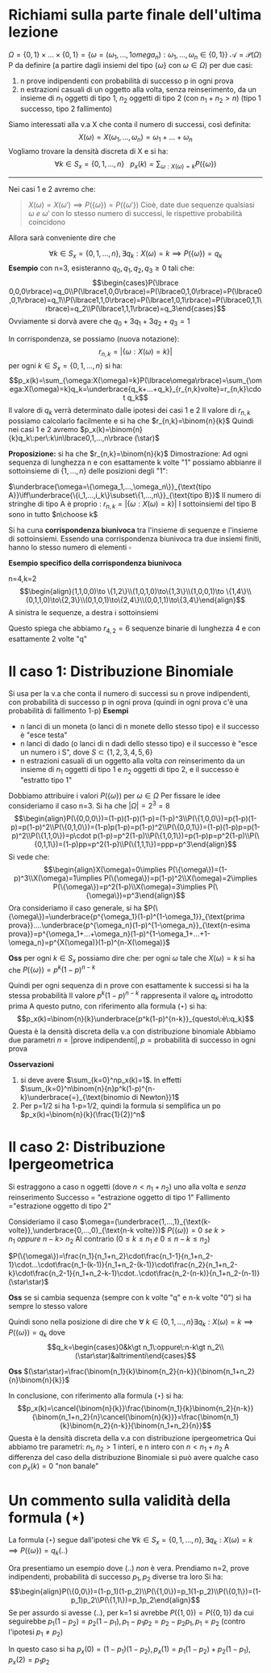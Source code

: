 # Richiami sulla parte finale dell'ultima lezione

$\Omega=\lbrace 0,1\rbrace\times...\times \lbrace 0,1\rbrace=\lbrace\omega=(\omega_1,...,1omega_n):\omega_1,...,\omega_n\in \lbrace 0,1\rbrace\rbrace$
$\mathcal A=\mathcal P(\Omega)$
P da definire (a partire dagli insiemi del tipo $\lbrace\omega\rbrace$ con $\omega\in\Omega$) per due casi:

1. n prove indipendenti con probabilità di successo p in ogni prova
2. n estrazioni casuali di un oggetto alla volta, senza reinserimento, da un insieme di $n_1$ oggetti di tipo 1, $n_2$ oggetti di tipo 2 (con $n_1+n_2\gt n$) (tipo 1 successo, tipo 2 fallimento)

Siamo interessati alla v.a X che conta il numero di successi, così definita:
$$X(\omega)=X(\omega_1,...,\omega_n)=\omega_1+...+\omega_n$$
Vogliamo trovare la densità discreta di X e si ha:
$$\forall k\in S_x=\lbrace 0,1,...,n\rbrace\:\:\:p_x(k)=\sum_{\omega:X(\omega)=k}P(\lbrace\omega\rbrace)$$

---

Nei casi 1 e 2 avremo che:
>$X(\omega)=X(\omega')\implies P(\lbrace\omega\rbrace)=P(\lbrace\omega'\rbrace)$
>Cioè, date due sequenze qualsiasi $\omega\:e\:\omega'$ con lo stesso numero di successi, le rispettive probabilità coincidono

Allora sarà conveniente dire che

$$\forall k\in S_x=\lbrace 0,1,...,n\rbrace,\exists q_k:X(\omega)=k\implies P(\lbrace\omega\rbrace)=q_k$$
**Esempio**
con n=3, esisteranno $q_0,q_1,q_2,q_3\geq0$ tali che:
$$\begin{cases}P(\lbrace 0,0,0\rbrace)=q_0\\P(\lbrace1,0,0\rbrace)=P(\lbrace0,1,0\rbrace)=P(\lbrace0,0,1\rbrace)=q_1\\P(\lbrace1,1,0\rbrace)=P(\lbrace1,0,1\rbrace)=P(\lbrace0,1,1\rbrace)=q_2\\P(\lbrace1,1,1\rbrace)=q_3\end{cases}$$
Ovviamente si dorvà avere che $q_0+3q_1+3q_2+q_3=1$

In corrispondenza, se possiamo (nuova notazione):
$$r_{n,k}=|\lbrace\omega:X(\omega)=k\rbrace|$$
per ogni $k\in S_x=\lbrace0,1,...,n\rbrace$ si ha:
$$p_x(k)=\sum_{\omega:X(\omega)=k}P(\lbrace\omega\rbrace)=\sum_{\omega:X(\omega)=k}q_k=\underbrace{q_k+...+q_k}_{r_{n,k}volte}=r_{n,k}\cdot q_k$$
Il valore di $q_k$ verrà determinato dalle ipotesi dei casi 1 e 2
Il valore di $r_{n,k}$ possiamo calcolarlo facilmente e si ha che $r_{n,k}=\binom{n}{k}$
Quindi nei casi 1 e 2 avremo $p_x(k)=\binom{n}{k}q_k\:per\:k\in\lbrace0,1,...,n\rbrace (\star)$

**Proposizione:** si ha che $r_{n,k}=\binom{n}{k}$
Dimostrazione:
Ad ogni sequenza di lunghezza n e con esattamente k volte "1" possiamo abbianre il sottoinsieme di $\{1,...,n\}$ delle posizioni degli "1":

$\underbrace{\omega=\{\omega_1,...,\omega_n\}}_{\text{tipo A}}\iff\underbrace{\{i_1,...,i_k\}\subset\{1,...,n\}}_{\text{tipo B}}$
Il numero di stringhe di tipo A è proprio : $r_{n,k}=|\lbrace\omega:X(\omega)=k\rbrace|$
I sottoinsiemi del tipo B sono in tutto $n\choose k$

Si ha cuna **corrispondenza biunivoca** tra l'insieme di sequenze e l'insieme di sottoinsiemi. Essendo una corrispondenza biunivoca tra due insiemi finiti, hanno lo stesso numero di elementi $\square$ 

**Esempio specifico della corrispondenza biunivoca**

n=4,k=2
$$\begin{align}(1,1,0,0)\to \{1,2\}\\(1,0,1,0)\to\{1,3\}\\(1,0,0,1)\to \{1,4\}\\(0,1,1,0)\to\{2,3\}\\(0,1,0,1)\to\{2,4\}\\(0,0,1,1)\to\{3,4\}\end{align}$$
A sinistra le sequenze, a destra i sottoinsiemi

Questo spiega che abbiamo $r_{4,2}=6$ sequenze binarie di lunghezza 4 e con esattamente 2 volte "q"

# Il caso 1: Distribuzione Binomiale

Si usa per la v.a che conta il numero di successi su n prove indipendenti, con probabilità di successo p in ogni prova (quindi in ogni prova c'è una probabilità di fallimento 1-p)
**Esempi**
- n lanci di un moneta (o lanci di n monete dello stesso tipo) e il successo è "esce testa"
- n lanci di dado (o lanci di n dadi dello stesso tipo) e il successo è "esce un numero i S", dove $S\subset\{1,2,3,4,5,6\}$
- n estrazioni casuali di un oggetto alla volta _con_ reinserimento da un insieme di $n_1$ oggetti di tipo 1 e $n_2$ oggetti di tipo 2, e il successo è "estratto tipo 1"

Dobbiamo attribuire i valori $P(\{\omega\})$ per $\omega\in\Omega$
Per fissare le idee consideriamo il caso n=3. Si ha che $|\Omega|=2^3=8$
$$\begin{align}P(\{0,0,0\})=(1-p)(1-p)(1-p)=(1-p)^3\\P(\{1,0,0\})=p(1-p)(1-p)=p(1-p)^2\\P(\{0,1,0\})=(1-p)p(1-p)=p(1-p)^2\\P(\{0,0,1\})=(1-p)(1-p)p=p(1-p)^2\\P(\{1,1,0\})=p\cdot p(1-p)=p^2(1-p)\\P(\{1,0,1\})=p(1-p)p=p^2(1-p)\\P(\{0,1,1\})=(1-p)pp=p^2(1-p)\\P(\{1,1,1\})=ppp=p^3\end{align}$$
Si vede che: 
$$\begin{align}X(\omega)=0\implies P(\{\omega\})=(1-p)^3\\X(\omega)=1\implies P(\{\omega\})=p(1-p)^2\\X(\omega)=2\implies P(\{\omega\})=p^2(1-p)\\X(\omega)=3\implies P(\{\omega\})=p^3\end{align}$$
Ora consideriamo il caso generale, si ha 
$P(\{\omega\})=\underbrace{p^{\omega_1}(1-p)^{1-\omega_1}}_{\text{prima prova}}....\underbrace{p^{\omega_n}(1-p)^{1-\omega_n}}_{\text{n-esima prova}}=p^{\omega_1+...+\omega_n}(1-p)^{1-\omega_1+...+1-\omega_n}=p^{X(\omega)}(1-p)^{n-X(\omega)}$ 

**Oss** per ogni $k\in S_x$ possiamo dire che:
per ogni $\omega$ tale che $X(\omega)=k$ si ha che $P(\{\omega\})=p^k(1-p)^{n-k}$

Quindi per ogni sequenza di n prove con esattamente k successi si ha la stessa probabilità
Il valore $p^k(1-p)^{n-k}$ rappresenta il valore $q_k$ introdotto prima
A questo putno, con riferimento alla formula $(\star)$ si ha:
$$p_x(k)=\binom{n}{k}\underbrace{p^k(1-p)^{n-k}}_{questo\:è\:q_k}$$
Questa è la densità discreta della v.a con distribuzione binomiale
Abbiamo due parametri $n=|\text{prove indipendenti}|,p=\text{probabilità di successo in ogni prova}$ 

**Osservazioni** 
1. si deve avere $\sum_{k=0}^np_x(k)=1$. In effetti $\sum_{k=0}^n\binom{n}{n}p^k(1-p)^{n-k}\underbrace{=}_{\text{binomio di Newton}}1$
2. Per p=1/2 si ha 1-p=1/2, quindi la formula si semplifica un po $p_x(k)=\binom{n}{k}(\frac{1}{2})^n$

# Il caso 2: Distribuzione Ipergeometrica

Si estraggono a caso n oggetti (dove $n\lt n_1+n_2$) uno alla volta e _senza_ reinserimento
Successo = "estrazione oggetto di tipo 1"
Fallimento  ="estrazione oggetto di tipo 2"

Consideriamo il caso
$\omega=(\underbrace{1,...,1}_{\text{k-volte}},\underbrace{0,...,0}_{\text{n-k volte}})$ $P(\{\omega\})=0\:se\:k\gt n_1\:oppure\:n-k\gt\ n_2$ 
Al contrario ($0\leq k\leq n_1\:e\:0\leq n-k\leq n_2$)

$P(\{\omega\})=\frac{n_1}{n_1+n_2}\cdot\frac{n_1-1}{n_1+n_2-1}\cdot...\cdot\frac{n_1-(k-1)}{n_1+n_2-(k-1)}\cdot\frac{n_2}{n_1+n_2-k}\cdot\frac{n_2-1}{n_1+n_2-k-1}\cdot..\cdot\frac{n_2-(n-k)}{n_1+n_2-(n-1)}(\star\star)$ 

**Oss** se si cambia sequenza (sempre con k volte "q" e n-k volte "0") si ha sempre lo stesso valore

Quindi sono nella posizione di dire che $\forall\:k\in\{0,1,...,n\}\exists q_k:X(\omega)=k\implies P(\{\omega\})=q_k$
dove
$$q_k=\begin{cases}0&k\gt n_1\:oppure\:n-k\gt n_2\\(\star\star)&altrimenti\end{cases}$$

**Oss** $(\star\star)=\frac{\binom{n_1}{k}\binom{n_2}{n-k}}{\binom{n_1+n_2}{n}\binom{n}{k}}$ 

In conclusione, con riferimento alla formula $(\star)$ si ha:
$$p_x(k)=\cancel{\binom{n}{k}}\frac{\binom{n_1}{k}\binom{n_2}{n-k}}{\binom{n_1+n_2}{n}\cancel{\binom{n}{k}}}=\frac{\binom{n_1}{k}\binom{n_2}{n-k}}{\binom{n_1+n_2}{n}}$$
Questa è la densità discreta della v.a con distribuzione ipergeometrica
Qui abbiamo tre parametri: $n_1,n_2\gt1$ interi, e n intero con $n\lt n_1+n_2$
A differenza del caso della distribuzione Binomiale si può avere qualche caso con $p_x(k)=0$ "non banale"

# Un commento sulla validità della formula ($\star$)
La formula $(\star)$ segue dall'ipotesi che $\forall k\in S_x=\lbrace 0,1,...,n\rbrace,\exists q_k:X(\omega)=k\implies P(\lbrace\omega\rbrace)=q_k(..)$ 

Ora presentiamo un esempio dove $(..)$ _non_ è vera. Prendiamo n=2, prove indipendenti, probabilità di successo $p_1,p_2$ diverse tra loro
Si ha: $$\begin{align}P(\{0,0\})=(1-p_1)(1-p_2)\\P(\{1,0\})=p_1(1-p_2)\\P(\{0,1\})=(1-p_1)p_2\\P(\{1,1\})=p_1p_2\end{align}$$
Se per assurdo si avesse $(..)$, per k=1 si avrebbe $P(\{1,0\})=P(\{0,1\})$ da cui seguirebbe $p_1(1-p_2)=p_2(1-p_1),p_1-p_1p_2=p_2-p_2p_1,p_1=p_2$ (contro l'ipotesi $p_1\neq p_2$)

In questo caso si ha $p_x(0)=(1-p_1)(1-p_2),p_x(1)=p_1(1-p_2)+p_2(1-p_1),p_x(2)=p_1p_2$


